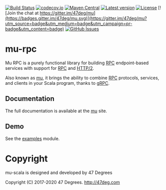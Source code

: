 
[comment]: # (Start Badges)

[![Build Status](https://travis-ci.org/higherkindness/mu-scala.svg?branch=master)](https://travis-ci.org/higherkindness/mu-scala) [![codecov.io](http://codecov.io/gh/higherkindness/mu-scala/branch/master/graph/badge.svg)](http://codecov.io/gh/higherkindness/mu-scala) [![Maven Central](https://img.shields.io/badge/maven%20central-0.20.1-green.svg)](https://oss.sonatype.org/#nexus-search;gav~io.higherkindness~mu-scala*) [![Latest version](https://img.shields.io/badge/mu--scala-0.20.1-green.svg)](https://index.scala-lang.org/higherkindness/mu-scala) [![License](https://img.shields.io/badge/license-Apache%202-blue.svg)](https://raw.githubusercontent.com/higherkindness/mu-scala/master/LICENSE) [![Join the chat at https://gitter.im/47deg/mu](https://badges.gitter.im/47deg/mu.svg)](https://gitter.im/47deg/mu?utm_source=badge&utm_medium=badge&utm_campaign=pr-badge&utm_content=badge) [![GitHub Issues](https://img.shields.io/github/issues/higherkindness/mu-scala.svg)](https://github.com/higherkindness/mu-scala/issues)

[comment]: # (End Badges)

# mu-rpc

Mu RPC is a purely functional library for building [RPC] endpoint-based services with support for [RPC] and [HTTP/2].

Also known as [mu], it brings the ability to combine [RPC] protocols, services, and clients in your Scala program, thanks to [gRPC].

## Documentation

The full documentation is available at the [mu](https://higherkindness.github.io/mu) site.

## Demo

See the [examples](/modules/examples) module.

[RPC]: https://en.wikipedia.org/wiki/Remote_procedure_call
[HTTP/2]: https://http2.github.io/
[gRPC]: https://grpc.io/
[mu]: https://higherkindness.github.io/mu/
[frees-config]: http://frees.io/docs/patterns/config/

[comment]: # (Start Copyright)
# Copyright

mu-scala is designed and developed by 47 Degrees

Copyright (C) 2017-2020 47 Degrees. <http://47deg.com>

[comment]: # (End Copyright)